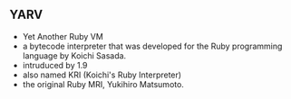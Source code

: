 <!-- 
title: YARV
from: book
create: 2019-04-09
tags: ruby,term
-->

## YARV

- Yet Another Ruby VM
- a bytecode interpreter that was developed for the Ruby programming language by Koichi Sasada. 
- intruduced by 1.9
- also named KRI (Koichi's Ruby Interpreter)
- the original Ruby MRI, Yukihiro Matsumoto.

